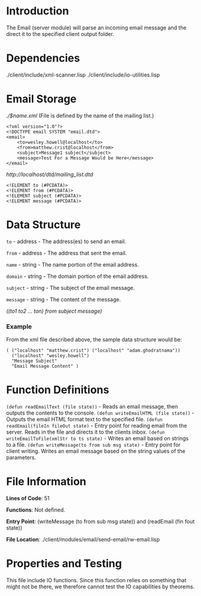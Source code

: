 # Introduction #

The Email (server module) will parse an incoming email message and the direct it to the specified client output folder.

# Dependencies #
./client/include/xml-scanner.lisp
./client/include/io-utilities.lisp

# Email Storage #

_./$name.xml_ (File is defined by the name of the mailing list.)
```
<?xml version="1.0"?>
<!DOCTYPE email SYSTEM "email.dtd">
<email>
	<to>wesley.howell@localhost</to>
	<from>matthew.crist@localhost</from>
	<subject>Message1 subject</subject>
	<message>Test For a Message Would be Here</message>
</email>
```

_http://localhost/dtd/mailing\_list.dtd_
```
<!ELEMENT to (#PCDATA)>
<!ELEMENT from (#PCDATA)>
<!ELEMENT subject (#PCDATA)>
<!ELEMENT message (#PCDATA)>
```

# Data Structure #
`to` - address - The address(es) to send an email.

`from` - address - The address that sent the email.

`name` - string - The name portion of the email address.

`domain` - string - The domain portion of the email address.

`subject` - string - The subject of the email message.

`message` - string - The content of the message.

_((to1 to2 ... ton) from subject message)_

### Example ###
From the xml file described above, the sample data structure would be:

```
( ("localhost" "matthew.crist") ("localhost" "adam.ghodratnama")) 
  ("localhost" "wesley.howell")
  "Message Subject"
  "Email Message Content" )
```

# Function Definitions #
`(defun readEmailText (file state))` - Reads an email message, then outputs the contents to the console.
`(defun writeEmailHTML (file state))` - Outputs the email HTML format text to the specified file.
`(defun readEmail(fileIn fileOut state)` - Entry point for reading email from the server. Reads in the file and directs it to the clients inbox.
`(defun writeEmailToFile(xmlStr to ts state)` - Writes an email based on strings to a file.
`(defun writeMessage(to from sub msg state)` - Entry point for client writing. Writes an email message based on the string values of the parameters.

# File Information #
**Lines of Code**: 51

**Functions**: Not defined.

**Entry Point**: (writeMessage (to from sub msg state)) and (readEmail (fin fout state))

**File Location**: ./client/modules/email/send-email/rw-email.lisp


# Properties and Testing #

This file include IO functions. Since this function relies on something that might not be there, we therefore cannot test the IO capabilities by theorems.